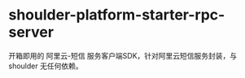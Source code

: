 # shoulder-platform-starter-rpc-server
                                                   
开箱即用的 阿里云-短信 服务客户端SDK，针对阿里云短信服务封装，与 shoulder 无任何依赖。